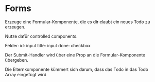 # Forms

Erzeuge eine Formular-Komponente, die es dir elaubt ein neues Todo zu erzeugen.

Nutze dafür controlled components.

Felder:
id: input
title: input
done: checkbox

Der Submit-Handler wird über eine Prop an die Formular-Komponente übergeben.

Die Elternkomponente kümmert sich darum, dass das Todo in das Todo Array eingefügt wird.
